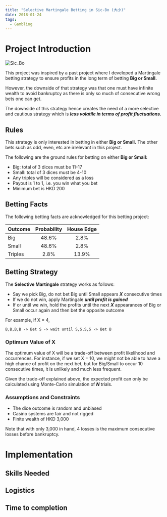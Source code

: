 ```yaml
---
title: "Selective Martingale Betting in Sic-Bo (大小)"
date: 2018-01-24
tags:
  - Gambling
---
```


# Project Introduction

![Sic_Bo](http://www.casinoreviewsquad.com/wp-content/uploads/2011/06/sicbolit.jpg)

This project was inspired by a past project where I developed a Martingale
betting strategy to ensure profits in the long term of betting **Big or Small.** 

However, the downside of that strategy was that one must have infinite wealth to avoid bankruptcy
as there is only so much of consecutive wrong bets one can get.

The downside of this strategy hence creates the need of a more selective and cautious strategy which is
***less volatile in terms of profit fluctuations.***



## Rules

This strategy is only interested in betting in either **Big or Small.** The other bets such as odd, even, etc are
irrelevant in this project. 

The following are the ground rules for betting on either **Big or Small:**
* Big: total of 3 dices must be 11-17 
* Small: total of 3 dices must be 4-10
* Any triples will be considered as a loss
* Payout is 1 to 1, i.e. you win what you bet
* Minimum bet is HKD 200            


## Betting Facts

The following betting facts are acknowledged for this betting project:

| Outcome       | Probability   | House Edge  |
| ------------- |:---------------:| :----:|
| Big      | 48.6% | 2.8% |
| Small      | 48.6%      |   2.8% |
| Triples | 2.8%      |   13.9%  |

## Betting Strategy

The **Selective Martingale** strategy works as follows:
* Say we pick Big, do not bet Big until Small appears ***X*** consecutive times
* If we do not win, apply Martingale ***until profit is gained***
* If or until we win, hold the profits until the next ***X*** appearances of Big or Small occur
again and then bet the opposite outcome

For example, if X = 4,

`B,B,B,B -> Bet S -> wait until S,S,S,S -> Bet B`

### Optimum Value of X

The optimum value of X will be a trade-off between profit likelihood and occurrences. For instance, if we set X = 10,
we might not be able to have a high chance of profit on the next bet, but for Big/Small to occur 10 consecutive times,
it is unlikely and much less frequent.

Given the trade-off explained above, the expected profit can only be calculated using Monte-Carlo simulation of ***N*** trials.

### Assumptions and Constraints

* The dice outcome is random and unbiased
* Casino systems are fair and not rigged
* Finite wealth of HKD 3,000

Note that with only 3,000 in hand, 4 losses is the maximum consecutive losses before bankruptcy. 

# Implementation

## Skills Needed

## Logistics

## Time to completion

